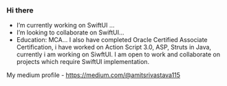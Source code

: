 ### Hi there 


-    I’m currently working on SwiftUI ...
-    I’m looking to collaborate on SwiftUI...
-    Education: MCA...
I also have completed Oracle Certified Associate Certification, i have worked on Action Script 3.0, ASP, Struts in Java, currently i am working on SiwftUI. 
I am open to work and collaborate on projects which require SwiftUI implementation. 

My medium profile - https://medium.com/@amitsrivastava115


